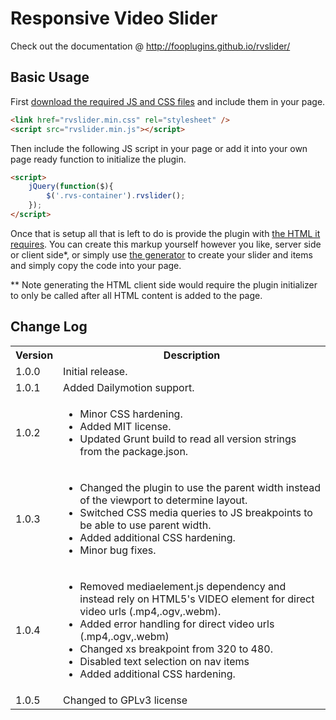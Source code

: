 # Responsive Video Slider #

Check out the documentation @ http://fooplugins.github.io/rvslider/

## Basic Usage ##

First [download the required JS and CSS files](http://fooplugins.github.io/rvslider/releases/rvslider.latest.zip) and include them in your page.
```html
<link href="rvslider.min.css" rel="stylesheet" />
<script src="rvslider.min.js"></script>
```

Then include the following JS script in your page or add it into your own page ready function to initialize the plugin.
```html
<script>
	jQuery(function($){
		$('.rvs-container').rvslider();
	});
</script>
```

Once that is setup all that is left to do is provide the plugin with [the HTML it requires](http://fooplugins.github.io/rvslider/docs/getting-started.html#html-structure). You can create this markup yourself however you like, server side or client side*, or simply use [the generator](http://fooplugins.github.io/rvslider/docs/generator.html) to create your slider and items and simply copy the code into your page.

** Note generating the HTML client side would require the plugin initializer to only be called after all HTML content is added to the page.  

## Change Log ##

<table>
<tr><th>Version</th><th>Description</th></tr>
<tr>
<td>1.0.0</td>
<td>Initial release.</td>
</tr>
<tr>
<td>1.0.1</td>
<td>Added Dailymotion support.</td>
</tr>
<tr>
<td>1.0.2</td>
<td>
<ul>
<li>Minor CSS hardening.</li>
<li>Added MIT license.</li>
<li>Updated Grunt build to read all version strings from the package.json.</li>
</ul>
</td>
</tr>
<tr>
<td>1.0.3</td>
<td>
<ul>
<li>Changed the plugin to use the parent width instead of the viewport to determine layout.</li>
<li>Switched CSS media queries to JS breakpoints to be able to use parent width.</li>
<li>Added additional CSS hardening.</li>
<li>Minor bug fixes.</li>
</ul>
</td>
</tr>
<tr>
<td>1.0.4</td>
<td>
<ul>
<li>Removed mediaelement.js dependency and instead rely on HTML5's VIDEO element for direct video urls (.mp4,.ogv,.webm).</li>
<li>Added error handling for direct video urls (.mp4,.ogv,.webm)</li>
<li>Changed xs breakpoint from 320 to 480.</li>
<li>Disabled text selection on nav items</li>
<li>Added additional CSS hardening.</li>
</ul>
</td>
</tr>
<tr>
<td>1.0.5</td>
<td>Changed to GPLv3 license</td>
</tr>
</table>